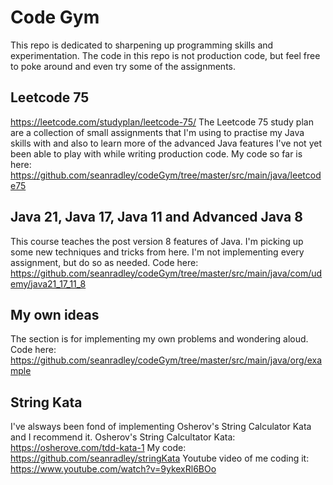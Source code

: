 # Code Gym
This repo is dedicated to sharpening up programming skills and experimentation. The code in this repo is not production code, but feel free to poke around and even try some of the assignments.

## Leetcode 75
https://leetcode.com/studyplan/leetcode-75/
The Leetcode 75 study plan are a collection of small assignments that I'm using to practise my Java skills with and also to learn more of the advanced Java features I've not yet been able to play with while writing production code. My code so far is here: https://github.com/seanradley/codeGym/tree/master/src/main/java/leetcode75

## Java 21, Java 17, Java 11 and Advanced Java 8
This course teaches the post version 8 features of Java. I'm picking up some new techniques and tricks from here. I'm not implementing every assignment, but do so as needed. Code here: https://github.com/seanradley/codeGym/tree/master/src/main/java/com/udemy/java21_17_11_8

## My own ideas
The section is for implementing my own problems and wondering aloud. Code here: https://github.com/seanradley/codeGym/tree/master/src/main/java/org/example

## String Kata
I've alsways been fond of implementing Osherov's String Calculator Kata and I recommend it.
Osherov's String Calcultator Kata: https://osherove.com/tdd-kata-1
My code: https://github.com/seanradley/stringKata
Youtube video of me coding it: https://www.youtube.com/watch?v=9ykexRl6BOo
